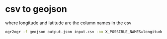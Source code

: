 # csv to geojson

where longitude and latitude are the column names in the csv

```bash
ogr2ogr -f geojson output.json input.csv -oo X_POSSIBLE_NAMES=longitude -oo Y_POSSIBLE_NAMES=latitude -oo KEEP_GEOM_COLUMNS=NO
```

